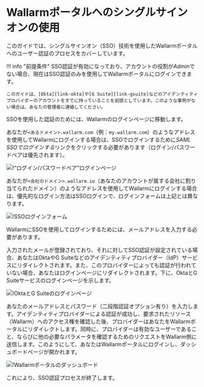 [img-basic-auth]:       ../images/user-guides/sso/basic-auth.png
[img-sso-login-form]:   ../images/user-guides/sso/sso-login-form.png       
[img-idp-auth-pages]:   ../images/user-guides/sso/idp-auth-pages.png    
[img-wl-dashboard]:     ../images/user-guides/dashboard/dashboard.png

[link-gsuite]:      https://gsuite.google.com/
[link-okta]:        https://www.okta.com/


#   Wallarmポータルへのシングルサインオンの使用

このガイドでは、シングルサインオン（SSO）技術を使用したWallarmポータルへのユーザー認証のプロセスをカバーしています。

!!! info "前提条件"
    SSO認証が有効になっており、アカウントの役割が*Admin*でない場合、現在はSSO認証のみを使用してWallarmポータルにログインできます。
    
    このガイドは、[Okta][link-okta]や[G Suite][link-gsuite]などのアイデンティティプロバイダーのアカウントをすでに持っていることを前提としています。このような事例がない場合は、あなたの管理者に連絡してください。

SSOを使用した認証のためには、Wallarmのログインページに移動します。

あなたが`<あるドメイン>.wallarm.com`（例：`my.wallarm.com`）のようなアドレスを使用してWallarmにログインする場合は、SSOでログインするために*SAML SSOでログインする*リンクをクリックする必要があります（ログイン/パスワードペアは優先されます）。

![!“ログイン/パスワードペア”ログインページ][img-basic-auth]

あなたが`<会社のドメイン>.wallarm.io`（あなたのアカウントが属する会社に割り当てられたドメイン）のようなアドレスを使用してWallarmにログインする場合は、優先的なログイン方法はSSOログインで、ログインフォームは上記とは異なります。

![!SSOログインフォーム][img-sso-login-form]

WallarmにSSOを使用してログインするためには、メールアドレスを入力する必要があります。

入力されたメールが登録されており、それに対してSSO認証が設定されている場合、あなたはOktaやG Suiteなどのアイデンティティプロバイダー（IdP）サービスにリダイレクトされます。また、このプロバイダーによっても認証が行われていない場合、あなたはログインページにリダイレクトされます。下に、OktaとG Suiteサービスのログインページを示します。

![!OktaとG Suiteのログインページ][img-idp-auth-pages]

あなたのメールアドレスとパスワード（二段階認証オプション有り）を入力します。アイデンティティプロバイダーによる認証が成功し、要求されたリソース（Wallarm）へのアクセス権を確認した後、プロバイダーはあなたをWallarmポータルにリダイレクトします。同時に、プロバイダーは有効なユーザーであること、ならびに他の必要なパラメータを確認するためのリクエストをWallarm側に送信します。このようにして、あなたはWallarmポータルにログインし、ダッシュボードページが開かれます。

![!Wallarmポータルのダッシュボード][img-wl-dashboard]

これにより、SSO認証プロセスが終了します。